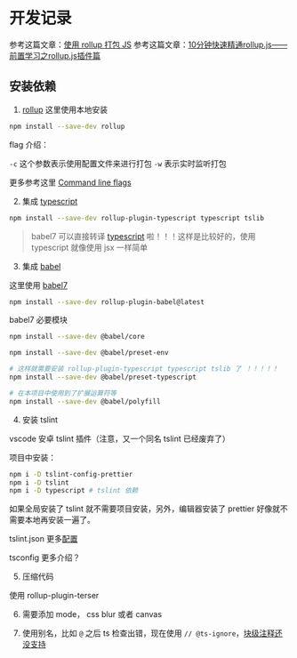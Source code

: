 # 开发记录

参考这篇文章：[使用 rollup 打包 JS](https://juejin.im/post/5c073d86f265da615a419989#heading-22)
参考这篇文章：[10分钟快速精通rollup.js——前置学习之rollup.js插件篇](https://juejin.im/post/5bf823b96fb9a049e93c61a8#heading-5)

## 安装依赖

1. [rollup](https://github.com/rollup/rollup) 这里使用本地安装

```bash
npm install --save-dev rollup
```

flag 介绍：

`-c` 这个参数表示使用配置文件来进行打包
`-w` 表示实时监听打包

更多参考这里 [Command line flags](https://rollupjs.org/guide/en/#command-line-flags)

2. 集成 [typescript](https://github.com/rollup/rollup-plugin-typescript)

```bash
npm install --save-dev rollup-plugin-typescript typescript tslib
```

> babel7 可以直接转译 [typescript](https://babeljs.io/docs/en/babel-preset-typescript) 啦！！！这样是比较好的，使用 typescript 就像使用 jsx 一样简单

3. 集成 [babel](https://github.com/rollup/rollup-plugin-babel)

这里使用 [babel7](https://babeljs.io/docs/en/v7-migration)

```bash
npm install --save-dev rollup-plugin-babel@latest
```

babel7 必要模块

```bash
npm install --save-dev @babel/core

npm install --save-dev @babel/preset-env

# 这样就需要安装 rollup-plugin-typescript typescript tslib 了 ！！！！！
npm install --save-dev @babel/preset-typescript

# 在本项目中使用到了扩展运算符等
npm install --save-dev @babel/polyfill
```

4. 安装 tslint

vscode 安卓 tslint 插件（注意，又一个同名 tslint 已经废弃了）

项目中安装：

```bash
npm i -D tslint-config-prettier
npm i -D tslint
npm i -D typescript # tslint 依赖
```

如果全局安装了 tslint 就不需要项目安装，另外，编辑器安装了 prettier 好像就不需要本地再安装一遍了。

tslint.json 更多[配置](https://github.com/microsoft/TypeScript/blob/master/tslint.json)

tsconfig 更多介绍？

5. 压缩代码

使用 rollup-plugin-terser 

6. 需要添加 mode， css blur 或者 canvas

7. 使用别名，比如 `@` 之后 ts 检查出错，现在使用 `// @ts-ignore`，[块级注释还没支持](https://github.com/Microsoft/TypeScript/issues/19573)

